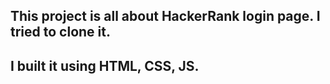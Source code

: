 ## This project is all about HackerRank login page. I tried to clone it.

## I built it using HTML, CSS, JS.

